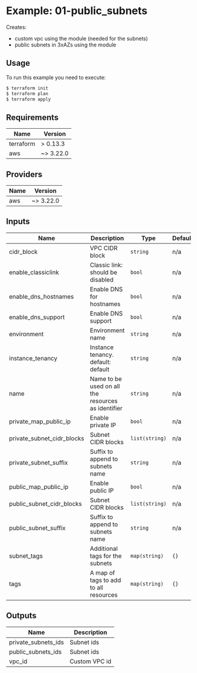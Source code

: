 
# Example: 01-public\_subnets  
Creates:
- custom vpc using the module (needed for the subnets)
- public subnets in 3xAZs using the module

## Usage

To run this example you need to execute:

```bash
$ terraform init
$ terraform plan
$ terraform apply
```

## Requirements

| Name | Version |
|------|---------|
| terraform | > 0.13.3 |
| aws | ~> 3.22.0 |

## Providers

| Name | Version |
|------|---------|
| aws | ~> 3.22.0 |

## Inputs

| Name | Description | Type | Default | Required |
|------|-------------|------|---------|:--------:|
| cidr\_block | VPC CIDR block | `string` | n/a | yes |
| enable\_classiclink | Classic link: should be disabled | `bool` | n/a | yes |
| enable\_dns\_hostnames | Enable DNS for hostnames | `bool` | n/a | yes |
| enable\_dns\_support | Enable DNS support | `bool` | n/a | yes |
| environment | Environment name | `string` | n/a | yes |
| instance\_tenancy | Instance tenancy. default: default | `string` | n/a | yes |
| name | Name to be used on all the resources as identifier | `string` | n/a | yes |
| private\_map\_public\_ip | Enable private IP | `bool` | n/a | yes |
| private\_subnet\_cidr\_blocks | Subnet CIDR blocks | `list(string)` | n/a | yes |
| private\_subnet\_suffix | Suffix to append to subnets name | `string` | n/a | yes |
| public\_map\_public\_ip | Enable public IP | `bool` | n/a | yes |
| public\_subnet\_cidr\_blocks | Subnet CIDR blocks | `list(string)` | n/a | yes |
| public\_subnet\_suffix | Suffix to append to subnets name | `string` | n/a | yes |
| subnet\_tags | Additional tags for the subnets | `map(string)` | `{}` | no |
| tags | A map of tags to add to all resources | `map(string)` | `{}` | no |

## Outputs

| Name | Description |
|------|-------------|
| private\_subnets\_ids | Subnet ids |
| public\_subnets\_ids | Subnet ids |
| vpc\_id | Custom VPC id |
